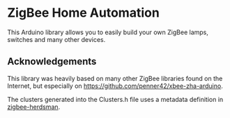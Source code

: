 # ZigBee Home Automation

This Arduino library allows you to easily build your own ZigBee lamps, switches and many other devices.

## Acknowledgements

This library was heavily based on many other ZigBee libraries found on the Internet, but especially on https://github.com/penner42/xbee-zha-arduino.

The clusters generated into the Clusters.h file uses a metadata definition in [zigbee-herdsman](https://github.com/Koenkk/zigbee-herdsman/blob/master/src/zcl/definition/cluster.ts).
